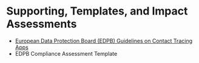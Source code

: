 # Supporting, Templates, and Impact Assessments

* [European Data Protection Board (EDPB) Guidelines on Contact Tracing Apps](https://edpb.europa.eu/sites/edpb/files/files/file1/edpb_guidelines_20200420_contact_tracing_covid_with_annex_en.pdf)
* EDPB Compliance Assessment Template 
